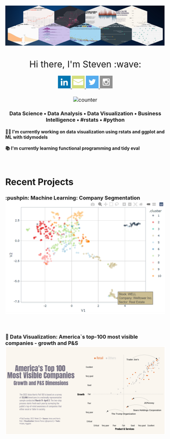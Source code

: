 <!-- bannner -->
![](https://github.com/poncest/poncest/blob/main/icons/banner_02.png)


<!-- social media buttons -->
<h1 style="font-weight:normal" align="center">
   &nbsp;Hi there, I'm Steven :wave:&nbsp;
</h1>

<div id="badges" align="center">

<a href="https://www.linkedin.com/in/stevenponce/">
   <img border="0" alt="LinkedIn" src="https://github.com/poncest/poncest/blob/main/icons/LINKEDIN.svg" width="40" height="40">
</a>

<a href="mailto:steven_ponce@yahoo.com">
   <img border="0" alt="Email" src="https://github.com/poncest/poncest/blob/main/icons/MAIL.svg" width="40" height="40">
</a>

<a href="https://twitter.com/sponce1">
   <img border="0" alt="Twitter" src="https://github.com/poncest/poncest/blob/main/icons/TWITTER.svg" width="40" height="40">
</a>

<a href="https://www.instagram.com/sponce11/">
   <img border="0" alt="Instagram" src="https://github.com/poncest/poncest/blob/main/icons/IG.svg" width="40" height="40">
</a> 


<!-- profile counter button -->
<h3 style="font-weight:normal" align="center">
<img src="https://komarev.com/ghpvc/?username=poncest&style=flat-square&color=blue" alt="counter"/>
</h3>

 <!-- hello and about me text sections -->  
<h3 align="center">
  Data Science • Data Analysis • Data Visualization • Business Intelligence • #rstats • #python 
</h3>

  
<h4 align="left">
   👨‍💻 I'm currently working on data visualization using rstats and ggplot and ML with tidymodels 
   <br><br>
   📚 I'm currently learning functional programming and tidy eval
</h4>
<br>


<!-- Recent Projects Section -->
<h1 align="left">
   Recent Projects
</h1>

<h3 align="left">
 :pushpin: Machine Learning: Company Segmentation 
   <a href="https://rpubs.com/poncest/885397">
   <img border="0" alt="company segmentation" src="https://github.com/poncest/poncest/blob/main/img/company_segmentation.png" >
   </a>
        
   <br></br>
 :pushpin: Data Visualization: America`s top-100 most visible companies - growth and P&S
   <a href="https://github.com/poncest/tidytuesday/tree/main/2022/Week_22">
   <img border="0" alt="top-100 most visible companies" src="https://github.com/poncest/tidytuesday/blob/main/2022/Week_22/2022_22_reputation.png" >
   </a>
        
</h3>
 




<!--
**poncest/poncest** is a ✨ _special_ ✨ repository because its `README.md` (this file) appears on your GitHub profile.

Here are some ideas to get you started:

- 🔭 I’m currently working on ...
- 🌱 I’m currently learning ...
- 👯 I’m looking to collaborate on ...
- 🤔 I’m looking for help with ...
- 💬 Ask me about ...
- 📫 How to reach me: ...
- 😄 Pronouns: ...
- ⚡ Fun fact: ...
-->
